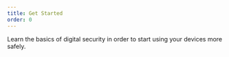 ```yaml
---
title: Get Started
order: 0
---
```

Learn the basics of digital security in order to start using your devices more safely.
